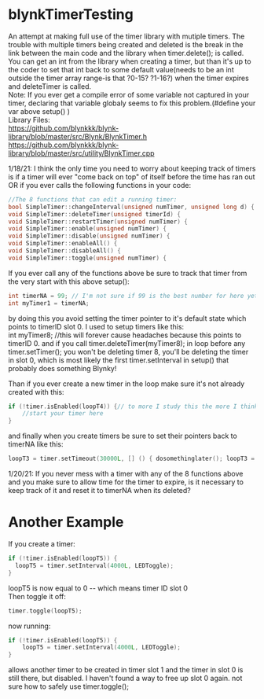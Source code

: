 # blynkTimerTesting
An attempt at making full use of the timer library with mutiple timers. The trouble with multiple timers being created and deleted is the break in the link between the main code and the library when timer.delete(); is called.
You can get an int from the library when creating a timer, but than it's up to the coder to set that int back to some default value(needs to be an int outside the timer array range-is that ?0-15? ?1-16?) when the timer expires and deleteTimer is called.  
Note: If you ever get a compile error of some variable not captured in your timer, declaring that variable globaly seems to fix this problem.(#define your var above setup() )  
Library Files:  
https://github.com/blynkkk/blynk-library/blob/master/src/Blynk/BlynkTimer.h  
https://github.com/blynkkk/blynk-library/blob/master/src/utility/BlynkTimer.cpp  

1/18/21: I think the only time you need to worry about keeping track of timers is if a timer will ever "come back on top" of itself before the time has ran out OR if you ever calls the following functions in your code:  
```cpp
//The 8 functions that can edit a running timer:
bool SimpleTimer::changeInterval(unsigned numTimer, unsigned long d) {  
void SimpleTimer::deleteTimer(unsigned timerId) {  
void SimpleTimer::restartTimer(unsigned numTimer) {  
void SimpleTimer::enable(unsigned numTimer) {  
void SimpleTimer::disable(unsigned numTimer) {  
void SimpleTimer::enableAll() {  
void SimpleTimer::disableAll() {  
void SimpleTimer::toggle(unsigned numTimer) {  
```
If you ever call any of the functions above be sure to track that timer from the very start with this above setup():  
```c
int timerNA = 99; // I'm not sure if 99 is the best number for here yet.  
int myTimer1 = timerNA;  
```
by doing this you avoid setting the timer pointer to it's default state which points to timerID slot 0. I used to setup timers like this:  
int myTimer8; //this will forever cause headaches because this points to timerID 0. and if you call timer.deleteTimer(myTimer8); in loop before any timer.setTimer(); you won't be deleting timer 8, you'll be deleting the timer in slot 0, which is most likely the first timer.setInterval in setup() that probably does something Blynky!  

Than if you ever create a new timer in the loop make sure it's not already created with this:  
```cpp
if (!timer.isEnabled(loopT4)) {// to more I study this the more I think an if like this is all thats needed               
    //start your timer here
}  
```
and finally when you create timers be sure to set their pointers back to timerNA like this:  
```cpp
loopT3 = timer.setTimeout(30000L, [] () { dosomethinglater(); loopT3 = timerNA;  } );
```  
1/20/21: If you never mess with a timer with any of the 8 functions above and you make sure to allow time for the timer to expire, is it necessary to keep track of it
and reset it to timerNA when its deleted?

# Another Example  
If you create a timer:  
```cpp
if (!timer.isEnabled(loopT5)) {  
  loopT5 = timer.setInterval(4000L, LEDToggle);  
}
```
loopT5 is now equal to 0 -- which means timer ID slot 0  
Then toggle it off:  
```cpp
timer.toggle(loopT5);  
```
now running:  
```cpp
if (!timer.isEnabled(loopT5)) {  
    loopT5 = timer.setInterval(4000L, LEDToggle);  
}  
```
allows another timer to be created in timer slot 1 and the timer in slot 0 is still there, but disabled. I haven't found a way to free up slot 0 again.
not sure how to safely use timer.toggle();
